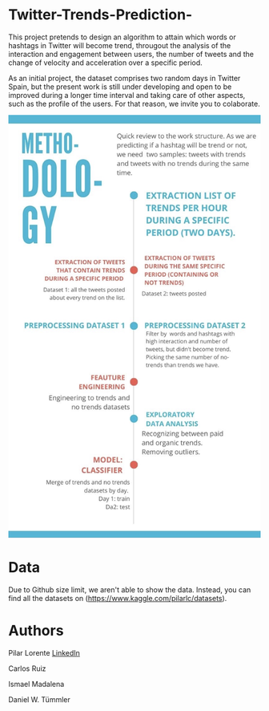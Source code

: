 # Twitter-Trends-Prediction-
This project pretends to design an algorithm to attain which words or hashtags in Twitter will become trend, througout the analysis of the interaction and engagement between users, the number of tweets and the change of velocity and acceleration over a specific period.

As an initial project, the dataset comprises two random days in Twitter Spain, but the present work is still under developing and open to be improved during a longer time interval and taking care of other aspects, such as the profile of the users. For that reason, we invite you to colaborate.

![](methodology.jpg)

# Data
Due to Github size limit, we aren't able to show the data. Instead, you can find all the datasets on (https://www.kaggle.com/pilarlc/datasets).

# Authors
Pilar Lorente [LinkedIn](https://www.linkedin.com/in/pilarlc/)

Carlos Ruiz

Ismael Madalena

Daniel W. Tümmler
